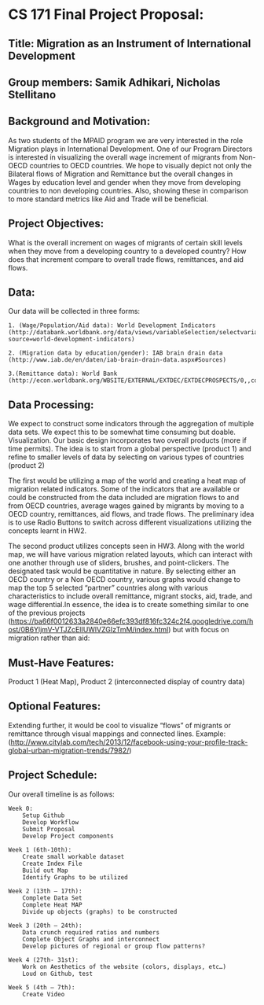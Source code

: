# CS 171 Final Project Proposal:
## Title: Migration as an Instrument of International Development
## Group members: Samik Adhikari, Nicholas Stellitano

Background and Motivation:
--------------------------
As two students of the MPAID program we are very interested in the role Migration plays in International Development.  One of our Program Directors is interested in visualizing the overall wage increment of migrants from Non-OECD countries to OECD countries.  We hope to visually depict not only the Bilateral flows of Migration and Remittance but the overall changes in Wages by education level and gender when they move from developing countries to non developing countries.  Also, showing these in comparison to more standard metrics like Aid and Trade will be beneficial.

Project Objectives:
-------------------
What is the overall increment on wages of migrants of certain skill levels when they move from a developing country to a developed country?   How does that increment compare to overall trade flows, remittances, and aid flows.

Data:
-----
Our data will be collected in three forms:

    1. (Wage/Population/Aid data): World Development Indicators (http://databank.worldbank.org/data/views/variableSelection/selectvariables.aspx?source=world-development-indicators)

    2. (Migration data by education/gender): IAB brain drain data (http://www.iab.de/en/daten/iab-brain-drain-data.aspx#Sources)

    3.(Remittance data): World Bank (http://econ.worldbank.org/WBSITE/EXTERNAL/EXTDEC/EXTDECPROSPECTS/0,,contentMDK:22759429~pagePK:64165401~piPK:64165026~theSitePK:476883,00.html)

Data Processing:
----------------
We expect to construct some indicators through the aggregation of multiple data sets.  We expect this to be somewhat time consuming but doable.
Visualization. Our basic design incorporates two overall products (more if time permits).  The idea is to start from a global perspective (product 1)
and refine to smaller levels of data by selecting on various types of countries (product 2)

The first would be utilizing a map of the world and creating a heat map of migration related indicators. Some of the indicators that are available or
could be constructed from the data included are migration flows to and from OECD countries, average wages gained by migrants by moving to a OECD country,
remittances, aid flows, and trade flows. The preliminary idea is to use Radio Buttons to switch across different visualizations utilizing the concepts
learnt in HW2.

The second product utilizes concepts seen in HW3. Along with the world map, we will have various migration related layouts, which can interact with one
another through use of sliders, brushes, and point-clickers.  The designated task would be quantitative in nature.  By selecting either an OECD country or a
Non OECD country, various graphs would change to map the top 5 selected “partner” countries along with various characteristics to include overall remittance,
migrant stocks, aid, trade, and wage differential.In essence, the idea is to create something similar to one of the previous projects (https://ba66f0012633a2840e66efc393df816fc324c2f4.googledrive.com/host/0B6YljmV-VTJZcElIUWlVZGIzTmM/index.html) but with focus on migration rather than aid:

Must-Have Features:
-------------------
Product 1 (Heat Map), Product 2 (interconnected display of country data)

Optional Features:
------------------
Extending further, it would be cool to visualize “flows” of migrants or remittance through visual mappings and connected lines. Example: (http://www.citylab.com/tech/2013/12/facebook-using-your-profile-track-global-urban-migration-trends/7982/)

Project Schedule:
-----------------
Our overall timeline is as follows:

    Week 0:
        Setup Github
        Develop Workflow
        Submit Proposal
        Develop Project components

    Week 1 (6th-10th):
        Create small workable dataset
        Create Index File
        Build out Map
        Identify Graphs to be utilized

    Week 2 (13th – 17th):
        Complete Data Set
        Complete Heat MAP
        Divide up objects (graphs) to be constructed

    Week 3 (20th – 24th):
        Data crunch required ratios and numbers
        Complete Object Graphs and interconnect
        Develop pictures of regional or group flow patterns?

    Week 4 (27th- 31st):
        Work on Aesthetics of the website (colors, displays, etc…)
        Loud on Github, test

    Week 5 (4th – 7th):
        Create Video

